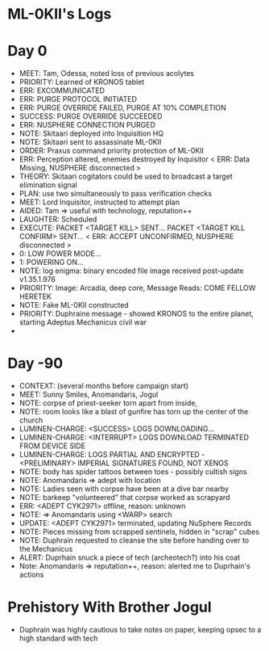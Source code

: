 # ML-0KII's Logs

# Day 0

-   MEET: Tam, Odessa, noted loss of previous acolytes
-   PRIORITY: Learned of KRONOS tablet
-   ERR: EXCOMMUNICATED
-   ERR: PURGE PROTOCOL INITIATED
-   ERR: PURGE OVERRIDE FAILED, PURGE AT 10% COMPLETION
-   SUCCESS: PURGE OVERRIDE SUCCEEDED
-   ERR: NUSPHERE CONNECTION PURGED
-   NOTE: Skitaari deployed into Inquisition HQ
-   NOTE: Skitaari sent to assassinate ML-0KII
-   ORDER: Praxus command priority protection of ML-0KII
-   ERR: Perception altered, enemies destroyed by Inquisitor \< ERR: Data Missing, NUSPHERE disconnected \>
-   THEORY: Skitaari cogitators could be used to broadcast a target elimination signal
-   PLAN: use two simultaneously to pass verification checks
-   MEET: Lord Inquisitor, instructed to attempt plan
-   AIDED: Tam => useful with technology, reputation++
-   LAUGHTER: Scheduled
-   EXECUTE: PACKET \<TARGET KILL\> SENT... PACKET \<TARGET KILL CONFIRM\> SENT... \< ERR: ACCEPT UNCONFIRMED, NUSPHERE disconnected \>
-   0: LOW POWER MODE...
-   1: POWERING ON...
-   NOTE: log enigma: binary encoded file image received post-update v1.35.1.976
-   PRIORITY: Image: Arcadia, deep core, Message Reads: COME FELLOW HERETEK
-   NOTE: Fake ML-0KII constructed
-   PRIORITY: Duphraine message - showed KRONOS to the entire planet, starting Adeptus Mechanicus civil war
-

# Day -90

-   CONTEXT: (several months before campaign start)
-   MEET: Sunny Smiles, Anomandaris, Jogul
-   NOTE: corpse of priest-seeker torn apart from inside,
-   NOTE: room looks like a blast of gunfire has torn up the center of the church
-   LUMINEN-CHARGE: \<SUCCESS\> LOGS DOWNLOADING...
-   LUMINEN-CHARGE: \<INTERRUPT\> LOGS DOWNLOAD TERMINATED FROM DEVICE SIDE
-   LUMINEN-CHARGE: LOGS PARTIAL AND ENCRYPTED - \<PRELIMINARY\> IMPERIAL SIGNATURES FOUND, NOT XENOS
-   NOTE: body has spider tattoos between toes - possibly cultish signs
-   NOTE: Anomandaris => adept with location
-   NOTE: Ladies seen with corpse have been at a dive bar nearby
-   NOTE: barkeep "volunteered" that corpse worked as scrapyard
-   ERR: \<ADEPT CYK2971\> offline, reason: unknown
-   NOTE: => Anomandaris using \<WARP\> search
-   UPDATE: \<ADEPT CYK2971\> terminated, updating NuSphere Records
-   NOTE: Pieces missing from scrapped sentinels, hidden in "scrap" cubes
-   NOTE: Duphrain requested to cleanse the site before handing over to the Mechanicus
-   ALERT: Duprhain snuck a piece of tech (archeotech?) into his coat
-   Note: Anomandaris => reputation++, reason: alerted me to Duprhain's actions

# Prehistory With Brother Jogul

-   Duphrain was highly cautious to take notes on paper, keeping opsec to a high standard with tech
